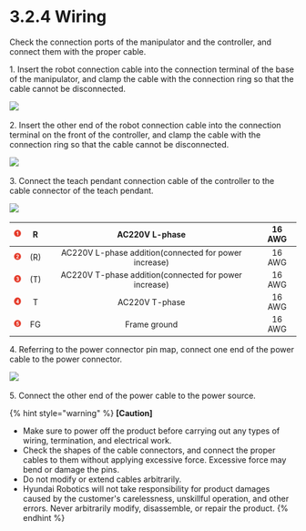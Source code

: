 # 3.2.4 Wiring

Check the connection ports of the manipulator and the controller, and connect them with the proper cable.

1\. Insert the robot connection cable into the connection terminal of the base of the manipulator, and clamp the cable with the connection ring so that the cable cannot be disconnected.

![](../../.gitbook/assets/wiring\_1.png)

2\. Insert the other end of the robot connection cable into the connection terminal on the front of the controller, and clamp the cable with the connection ring so that the cable cannot be disconnected.

![](../../.gitbook/assets/wiring\_2.png)

3\. Connect the teach pendant connection cable of the controller to the cable connector of the teach pendant.

![](../../.gitbook/assets/wiring\_3.png)

|  ![](../../.gitbook/assets/1.png)  |  R  |                     AC220V L-phase                    | 16 AWG |
| :--------------------------------: | :-: | :---------------------------------------------------: | :----: |
|  ![](../../.gitbook/assets/2.png)  | (R) | AC220V L-phase addition(connected for power increase) | 16 AWG |
|  ![](../../.gitbook/assets/3.png)  | (T) | AC220V T-phase addition(connected for power increase) | 16 AWG |
|  ![](../../.gitbook/assets/4.png)  |  T  |                     AC220V T-phase                    | 16 AWG |
|  ![](../../.gitbook/assets/5.png)  |  FG |                      Frame ground                     | 16 AWG |

4\. Referring to the power connector pin map, connect one end of the power cable to the power connector.

![](../../.gitbook/assets/wiring\_4.png)

5\. Connect the other end of the power cable to the power source.

{% hint style="warning" %}
**\[Caution]**

* Make sure to power off the product before carrying out any types of wiring, termination, and electrical work.
* Check the shapes of the cable connectors, and connect the proper cables to them without applying excessive force. Excessive force may bend or damage the pins.
* Do not modify or extend cables arbitrarily.
* Hyundai Robotics will not take responsibility for product damages caused by the customer's carelessness, unskillful operation, and other errors. Never arbitrarily modify, disassemble, or repair the product.
{% endhint %}

 
